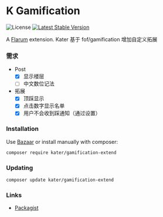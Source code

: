 # K Gamification

![License](https://img.shields.io/badge/license-MIT-blue.svg) [![Latest Stable Version](https://img.shields.io/packagist/v/kater/gamification-extend.svg)](https://packagist.org/packages/kater/gamification-extend)

A [Flarum](http://flarum.org) extension. Kater 基于 fof/gamification 增加自定义拓展

### 需求

- Post
    - [x] 显示楼层
    - [ ] 中文数位记法
- 拓展
    - [x] 顶踩显示
    - [x] 点击数字显示名单
    - [x] 用户不会收到踩通知（通过设置） 

### Installation

Use [Bazaar](https://discuss.flarum.org/d/5151-flagrow-bazaar-the-extension-marketplace) or install manually with composer:

```sh
composer require kater/gamification-extend
```

### Updating

```sh
composer update kater/gamification-extend
```

### Links

- [Packagist](https://packagist.org/packages/kater/gamification-extend)
